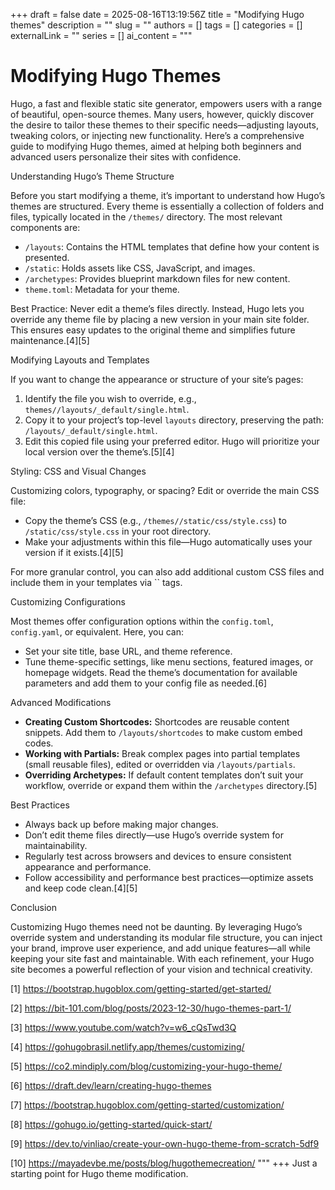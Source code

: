 +++ 
draft = false
date = 2025-08-16T13:19:56Z
title = "Modifying Hugo themes"
description = ""
slug = ""
authors = []
tags = []
categories = []
externalLink = ""
series = []
ai_content = """
# Modifying Hugo Themes

Hugo, a fast and flexible static site generator, empowers users with a range of beautiful, open-source themes. Many users, however, quickly discover the desire to tailor these themes to their specific needs—adjusting layouts, tweaking colors, or injecting new functionality. Here’s a comprehensive guide to modifying Hugo themes, aimed at helping both beginners and advanced users personalize their sites with confidence.

Understanding Hugo’s Theme Structure

Before you start modifying a theme, it’s important to understand how Hugo’s themes are structured. Every theme is essentially a collection of folders and files, typically located in the `/themes/` directory. The most relevant components are:

- `/layouts`: Contains the HTML templates that define how your content is presented.
- `/static`: Holds assets like CSS, JavaScript, and images.
- `/archetypes`: Provides blueprint markdown files for new content.
- `theme.toml`: Metadata for your theme.

Best Practice: Never edit a theme’s files directly. Instead, Hugo lets you override any theme file by placing a new version in your main site folder. This ensures easy updates to the original theme and simplifies future maintenance.[4][5]

Modifying Layouts and Templates

If you want to change the appearance or structure of your site’s pages:

1. Identify the file you wish to override, e.g., `themes//layouts/_default/single.html`.
2. Copy it to your project’s top-level `layouts` directory, preserving the path: `/layouts/_default/single.html`.
3. Edit this copied file using your preferred editor. Hugo will prioritize your local version over the theme’s.[5][4]

Styling: CSS and Visual Changes

Customizing colors, typography, or spacing? Edit or override the main CSS file:

- Copy the theme’s CSS (e.g., `/themes//static/css/style.css`) to `/static/css/style.css` in your root directory.
- Make your adjustments within this file—Hugo automatically uses your version if it exists.[4][5]

For more granular control, you can also add additional custom CSS files and include them in your templates via `` tags.

Customizing Configurations

Most themes offer configuration options within the `config.toml`, `config.yaml`, or equivalent. Here, you can:

- Set your site title, base URL, and theme reference.
- Tune theme-specific settings, like menu sections, featured images, or homepage widgets.
Read the theme’s documentation for available parameters and add them to your config file as needed.[6]

Advanced Modifications

- **Creating Custom Shortcodes:** Shortcodes are reusable content snippets. Add them to `/layouts/shortcodes` to make custom embed codes.
- **Working with Partials:** Break complex pages into partial templates (small reusable files), edited or overridden via `/layouts/partials`.
- **Overriding Archetypes:** If default content templates don’t suit your workflow, override or expand them within the `/archetypes` directory.[5]

Best Practices

- Always back up before making major changes.
- Don’t edit theme files directly—use Hugo’s override system for maintainability.
- Regularly test across browsers and devices to ensure consistent appearance and performance.
- Follow accessibility and performance best practices—optimize assets and keep code clean.[4][5]

Conclusion

Customizing Hugo themes need not be daunting. By leveraging Hugo’s override system and understanding its modular file structure, you can inject your brand, improve user experience, and add unique features—all while keeping your site fast and maintainable. With each refinement, your Hugo site becomes a powerful reflection of your vision and technical creativity.

[1] https://bootstrap.hugoblox.com/getting-started/get-started/

[2] https://bit-101.com/blog/posts/2023-12-30/hugo-themes-part-1/

[3] https://www.youtube.com/watch?v=w6_cQsTwd3Q

[4] https://gohugobrasil.netlify.app/themes/customizing/

[5] https://co2.mindiply.com/blog/customizing-your-hugo-theme/

[6] https://draft.dev/learn/creating-hugo-themes

[7] https://bootstrap.hugoblox.com/getting-started/customization/

[8] https://gohugo.io/getting-started/quick-start/

[9] https://dev.to/vinliao/create-your-own-hugo-theme-from-scratch-5df9

[10] https://mayadevbe.me/posts/blog/hugothemecreation/
"""
+++
Just a starting point for Hugo theme modification.
